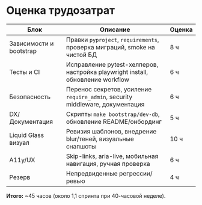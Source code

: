 # Оценка трудозатрат

| Блок | Описание | Оценка |
|------|----------|--------|
| Зависимости и bootstrap | Правки `pyproject`, `requirements`, проверка миграций, smoke на чистой БД | 8 ч |
| Тесты и CI | Исправление pytest-хелперов, настройка playwright install, обновление workflow | 6 ч |
| Безопасность | Перенос секретов, усиление `require_admin`, security middleware, документация | 6 ч |
| DX/Документация | Скрипты `make bootstrap/dev-db`, обновление README/онбординг | 5 ч |
| Liquid Glass визуал | Ревизия шаблонов, внедрение blur/теней, визуальные снапшоты | 10 ч |
| A11y/UX | Skip-links, aria-live, мобильная навигация, ручная проверка | 6 ч |
| Резерв | Непредвиденные регрессии/ревью | 4 ч |

**Итого:** ~45 часов (около 1,1 спринта при 40-часовой неделе).

